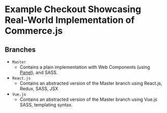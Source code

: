 # Example Checkout Showcasing Real-World Implementation of Commerce.js

## Branches
  - `Master`
    - Contains a plain implementation with Web Components (using [Panel](https://github.com/mixpanel/panel)), and SASS.
  - `React.js`
    - Contains an abstracted version of the Master branch using React.js, Redux, SASS, JSX
  - `Vue.js`
    - Contains an abstracted version of the Master branch using Vue.js SASS, templating syntax.
    
